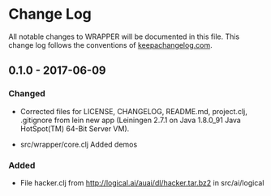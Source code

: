 # Change Log
All notable changes to WRAPPER will be documented in this file. This change log follows the conventions of [keepachangelog.com](http://keepachangelog.com/).

## 0.1.0 - 2017-06-09
### Changed
- Corrected files for LICENSE, CHANGELOG, README.md, project.clj,
  .gitignore from lein new app (Leiningen 2.7.1 on Java 1.8.0_91 Java
  HotSpot(TM) 64-Bit Server VM).

- src/wrapper/core.clj Added demos

### Added
- File hacker.clj from http://logical.ai/auai/dl/hacker.tar.bz2 in src/ai/logical

